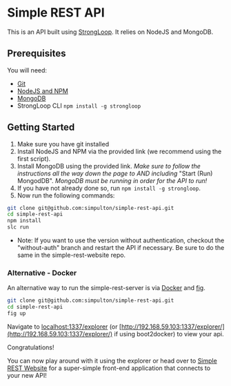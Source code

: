 # Simple REST API
This is an API built using [StrongLoop](http://strongloop.com/). It relies on NodeJS and MongoDB.

## Prerequisites
You will need:
* [Git](http://git-scm.com/)
* [NodeJS and NPM](https://gist.github.com/isaacs/579814)
* [MongoDB](http://docs.mongodb.org/manual/installation/)
* StrongLoop CLI `npm install -g strongloop`

## Getting Started
1. Make sure you have git installed
2. Install NodeJS and NPM via the provided link (we recommend using the first script).
3. Install MongoDB using the provided link. *Make sure to follow the instructions  all the way down the page to AND including* "Start (Run) MongodDB". *MongoDB must be running in order for the API to run!*
4. If you have not already done so, run `npm install -g strongloop`.
5. Now run the following commands:

  ```bash
  git clone git@github.com:simpulton/simple-rest-api.git
  cd simple-rest-api
  npm install
  slc run
  ```
  * Note: If you want to use the version without authentication, checkout the "without-auth" branch and restart the API if necessary. Be sure to do the same in the simple-rest-website repo.

### Alternative - Docker
An alternative way to run the simple-rest-server is via [Docker](https://www.docker.com/) and [fig](http://www.fig.sh/).

  ```bash
  git clone git@github.com:simpulton/simple-rest-api.git
  cd simple-rest-api
  fig up
  ```
  
Navigate to [localhost:1337/explorer](http://localhost:1337/explorer) (or [http://192.168.59.103:1337/explorer/](http://192.168.59.103:1337/explorer/) if using boot2docker) to view your api. 

Congratulations! 

You can now play around with it using the explorer or head over to [Simple REST Website](https://github.com/simpulton/simple-rest-website) for a super-simple front-end application that connects to your new API!
